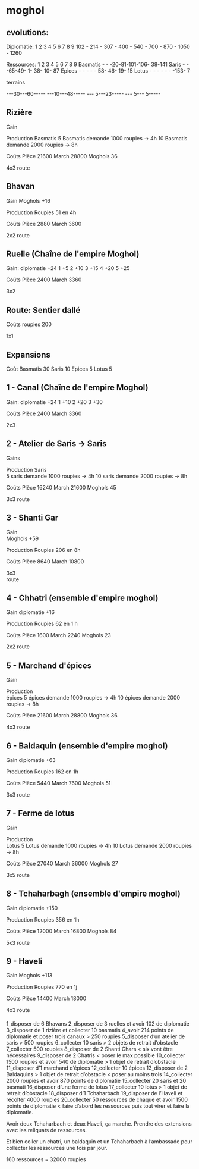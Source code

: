 # moghol

##  evolutions:
Diplomatie:
 1     2     3     4     5     6     7     8      9
102 - 214 - 307 - 400 - 540 - 700 - 870 - 1050 - 1260

Ressources:
             1  2  3  4  5   6   7   8   9
  Basmatis     -  -  -20-81-101-106- 38-141
  Saris        -  -  -65-49-  1- 38- 10- 87
  Epices       -  -  -  -  - 58- 46- 19- 15
  Lotus        -  -  -  -  -   -   -153-  7


terrains

---30---60-----
---10---48-----
--- 5---23-----
--- 5--- 5-----


## Rizière
Gain

Production
  Basmatis
      5 Basmatis demande 1000 roupies -> 4h
     10 Basmatis demande 2000 roupies -> 8h

Coüts
  Pièce 21600
  March 28800
  Moghols  36

4x3
route


## Bhavan
Gain
  Moghols +16

Production
  Roupies 51 en 4h

Coüts
  Pièce 2880
  March 3600

2x2
route


## Ruelle (Chaîne de l'empire Moghol)
Gain:
  diplomatie +24
  1 +5
  2 +10
  3 +15
  4 +20
  5 +25

Coüts
  Pièce 2400
  March 3360

3x2

## Route: Sentier dallé
Coüts
  roupies 200

1x1

## Expansions
Coût
  Basmatis 30
  Saris    10
  Epices    5
  Lotus     5


## 1 - Canal (Chaîne de l'empire Moghol)
Gain:
  diplomatie +24
  1 +10
  2 +20
  3 +30

Coüts
  Pièce 2400
  March 3360

2x3

## 2 - Atelier de Saris -> Saris
Gains

Production
  Saris  
      5 saris demande 1000 roupies -> 4h
     10 saris demande 2000 roupies -> 8h

Coüts
  Pièce 16240
  March 21600
  Moghols 45

3x3
route

## 3 - Shanti Gar
Gain  
  Moghols +59

Production
  Roupies 206 en 8h

Coüts
  Pièce 8640
  March 10800

3x3  
route

## 4 - Chhatri (ensemble d'empire moghol)
Gain
  diplomatie +16

Production
  Roupies 62 en 1 h

Coüts
  Pièce 1600
  March 2240
  Moghols 23

2x2
route

## 5 - Marchand d'épices
Gain


Production  
  épices
      5 épices demande 1000 roupies -> 4h
     10 épices demande 2000 roupies -> 8h

Coüts
  Pièce 21600
  March 28800
  Moghols 36

4x3
route

## 6 - Baldaquin (ensemble d'empire moghol)
Gain
  diplomatie +63

Production
  Roupies 162 en 1h

Coüts
  Pièce 5440
  March 7600
  Moghols 51

3x3
route


## 7 - Ferme de lotus
Gain

Production  
  Lotus
      5 Lotus demande 1000 roupies -> 4h
     10 Lotus demande 2000 roupies -> 8h

Coüts
  Pièce 27040
  March 36000
  Moghols 27

3x5
route


## 8 - Tchaharbagh (ensemble d'empire moghol)
Gain
  diplomatie +150

Production
  Roupies 356 en 1h

Coüts
  Pièce 12000
  March 16800
  Moghols 84

5x3
route


## 9 - Haveli
Gain
  Moghols +113

Production
  Roupies 770 en 1j

Coüts
  Pièce 14400
  March 18000

4x3
route


####
1_disposer de 6 Bhavans
2_disposer de 3 ruelles et avoir 102 de diplomatie
3_disposer de 1 rizière et collecter 10 basmatis
4_avoir 214 points de diplomatie et poser trois canaux > 250 roupies
5_disposer d’un atelier de saris > 500 roupies
6_collecter 10 saris > 2 objets de retrait d’obstacle
7_collecter 500 roupies
8_disposer de 2 Shanti Ghars < six vont être nécessaires
9_disposer de 2 Chatris < poser le max possible
10_collecter 1500 roupies et avoir 540 de diplomatie > 1 objet de retrait d’obstacle
11_disposer d’1 marchand d’épices
12_collecter 10 épices
13_disposer de 2 Baldaquins > 1 objet de retrait d’obstacle < poser au moins trois
14_collecter 2000 roupies et avoir 870 points de diplomatie
15_collecter 20 saris et 20 basmati
16_disposer d’une ferme de lotus
17_collecter 10 lotus > 1 objet de retrait d’obstacle
18_disposer d’1 Tchaharbach
19_disposer de l’Haveli et récolter 4000 roupies
20_collecter 50 ressources de chaque et avoir 1500 points de diplomatie < faire d’abord les ressources puis tout virer et faire la diplomatie.

Avoir deux Tchaharbach et deux Haveli, ça marche. Prendre des extensions avec les reliquats de ressources.

Et bien coller un chatri, un baldaquin et un Tchaharbach à l’ambassade pour collecter les ressources une fois par jour.

160 ressources = 32000 roupies

